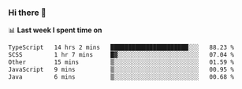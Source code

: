 ### Hi there 👋

<!--
**DBvc/DBvc** is a ✨ _special_ ✨ repository because its `README.md` (this file) appears on your GitHub profile.

Here are some ideas to get you started:

- 🔭 I’m currently working on ...
- 🌱 I’m currently learning ...
- 👯 I’m looking to collaborate on ...
- 🤔 I’m looking for help with ...
- 💬 Ask me about ...
- 📫 How to reach me: ...
- 😄 Pronouns: ...
- ⚡ Fun fact: ...
-->

📊 **Last week I spent time on**
<!--START_SECTION:waka-->

```txt
TypeScript   14 hrs 2 mins   ██████████████████████░░░   88.23 %
SCSS         1 hr 7 mins     █▓░░░░░░░░░░░░░░░░░░░░░░░   07.04 %
Other        15 mins         ▒░░░░░░░░░░░░░░░░░░░░░░░░   01.59 %
JavaScript   9 mins          ▒░░░░░░░░░░░░░░░░░░░░░░░░   00.95 %
Java         6 mins          ▒░░░░░░░░░░░░░░░░░░░░░░░░   00.68 %
```

<!--END_SECTION:waka-->
